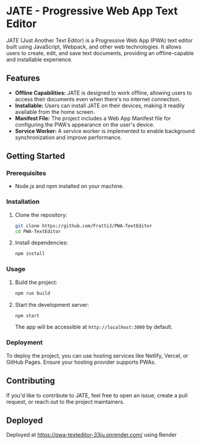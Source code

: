 # JATE - Progressive Web App Text Editor

JATE (Just Another Text Editor) is a Progressive Web App (PWA) text editor built using JavaScript, Webpack, and other web technologies. It allows users to create, edit, and save text documents, providing an offline-capable and installable experience.

## Features

- **Offline Capabilities:** JATE is designed to work offline, allowing users to access their documents even when there's no internet connection.
- **Installable:** Users can install JATE on their devices, making it readily available from the home screen.
- **Manifest File:** The project includes a Web App Manifest file for configuring the PWA's appearance on the user's device.
- **Service Worker:** A service worker is implemented to enable background synchronization and improve performance.

## Getting Started

### Prerequisites

- Node.js and npm installed on your machine.

### Installation

1. Clone the repository:

   ```bash
   git clone https://github.com/FrattiJ/PWA-TextEditor
   cd PWA-TextEditor
   ```

2. Install dependencies:

   ```bash
   npm install
   ```

### Usage

1. Build the project:

   ```bash
   npm run build
   ```

2. Start the development server:

   ```bash
   npm start
   ```

   The app will be accessible at `http://localhost:3000` by default.

### Deployment

To deploy the project, you can use hosting services like Netlify, Vercel, or GitHub Pages. Ensure your hosting provider supports PWAs.

## Contributing

If you'd like to contribute to JATE, feel free to open an issue, create a pull request, or reach out to the project maintainers.

## Deployed

Deployed at https://pwa-texteditor-33ju.onrender.com/ using Render

